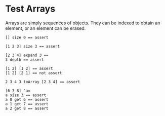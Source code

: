 # Test Arrays
Arrays are simply sequences of objects. They can be indexed to obtain an element, or an element can be erased.

```pi
[] size 0 == assert

[1 2 3] size 3 == assert

[2 3 4] expand 3 ==
3 depth == assert

[1 2] [1 2] == assert
[1 2] [2 1] == not assert

2 3 4 3 toArray [2 3 4] == assert

[6 7 8] 'a=
a size 3 == assert
a 0 get 6 == assert
a 1 get 7 == assert
a 2 get 8 == assert
```


